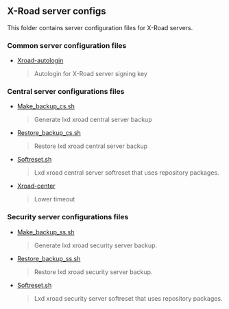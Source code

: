 ## X-Road server configs

This folder contains server configuration files for X-Road servers.

### Common server configuration files
* [Xroad-autologin](xroad-autologin)
    > Autologin for X-Road server signing key

### Central server configurations files
* [Make_backup_cs.sh](cs/make_backup_cs.sh)
    > Generate lxd xroad central server backup
* [Restore_backup_cs.sh](cs/restore_backup_cs.sh)
    > Restore lxd xroad central server backup
* [Softreset.sh](cs/softreset.sh)
    > Lxd xroad central server softreset that uses repository packages.
* [Xroad-center](cs/xroad-center)
    > Lower timeout

### Security server configurations files
* [Make_backup_ss.sh](ss/make_backup_ss.sh)
    > Generate lxd xroad security server backup.
* [Restore_backup_ss.sh](ss/restore_backup_ss.sh)
    > Restore lxd xroad security server backup.
* [Softreset.sh](ss/softreset.sh)
    > Lxd xroad security server softreset that uses repository packages.
